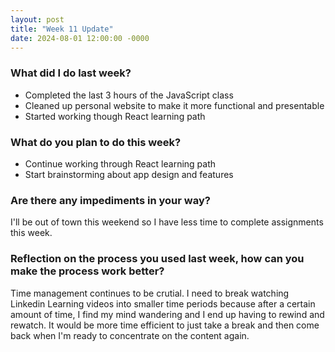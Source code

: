 ```yaml
---
layout: post
title: "Week 11 Update"
date: 2024-08-01 12:00:00 -0000
---
```


### What did I do last week?

- Completed the last 3 hours of the JavaScript class
- Cleaned up personal website to make it more functional and presentable
- Started working though React learning path

### What do you plan to do this week?

- Continue working through React learning path
- Start brainstorming about app design and features

### Are there any impediments in your way?

I'll be out of town this weekend so I have less time to complete assignments this week.

### Reflection on the process you used last week, how can you make the process work better?

Time management continues to be crutial. I need to break watching Linkedin Learning videos into smaller time periods because after a certain amount of time, I find my mind wandering and I end up having to rewind and rewatch. It would be more time efficient to just take a break and then come back when I'm ready to concentrate on the content again.
